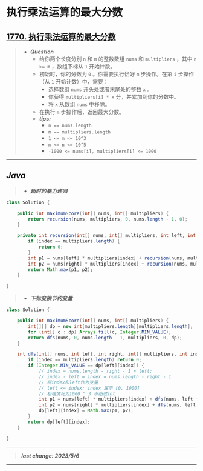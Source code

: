 # 执行乘法运算的最大分数

## [1770. 执行乘法运算的最大分数](https://leetcode.cn/problems/maximum-score-from-performing-multiplication-operations/)

> - ***Question***
>   - 给你两个长度分别 `n` 和 `m` 的整数数组 `nums` 和 `multipliers` ，其中 `n >= m` ，数组下标从 `1` 开始计数。
>   - 初始时，你的分数为 `0` 。你需要执行恰好 `m` 步操作。在第 `i` 步操作（从 `1` 开始计数）中，需要：
>     - 选择数组 `nums` 开头处或者末尾处的整数 `x` 。
>     - 你获得 `multipliers[i] * x` 分，并累加到你的分数中。
>     - 将 `x` 从数组 `nums` 中移除。
>   - 在执行 `m` 步操作后，返回最大分数。
>   - ***tips:***
>     - `n == nums.length`
>     - `m == multipliers.length`
>     - `1 <= m <= 10^3`
>     - `m <= n <= 10^5`
>     - `-1000 <= nums[i], multipliers[i] <= 1000`

---

## *Java*

> - ***超时的暴力递归***

```java
class Solution {

    public int maximumScore(int[] nums, int[] multipliers) {
        return recursion(nums, multipliers, 0, nums.length - 1, 0);
    }

    private int recursion(int[] nums, int[] multipliers, int left, int right, int index) {
        if (index == multipliers.length) {
            return 0;
        }
        int p1 = nums[left] * multipliers[index] + recursion(nums, multipliers, left + 1, right, index + 1);
        int p2 = nums[right] * multipliers[index] + recursion(nums, multipliers, left, right - 1, index + 1);
        return Math.max(p1, p2);
    }

}
```

> - ***下标变换节约变量***

```java
class Solution {

    public int maximumScore(int[] nums, int[] multipliers) {
        int[][] dp = new int[multipliers.length][multipliers.length];
        for (int[] c : dp) Arrays.fill(c, Integer.MIN_VALUE);
        return dfs(nums, 0, nums.length - 1, multipliers, 0, dp);
    }

    int dfs(int[] nums, int left, int right, int[] multipliers, int index, int[][] dp) {
        if (index == multipliers.length) return 0;
        if (Integer.MIN_VALUE == dp[left][index]) {
            // index = nums.length - right - 1 + left;
            // index - left = index = nums.length - right - 1
            // 将index和left作为变量
            // left <= index; index 属于 [0, 1000]
            // 极端情况为1000 ^ 3 不超过int
            int p1 = nums[left] * multipliers[index] + dfs(nums, left + 1, right, multipliers, index + 1, dp);
            int p2 = nums[right] * multipliers[index] + dfs(nums, left, right - 1, multipliers, index + 1, dp);
            dp[left][index] = Math.max(p1, p2);
        }
        return dp[left][index];
    }

}
```

---

> ***last change: 2023/5/6***

---
